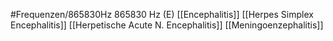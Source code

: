 #Frequenzen/865830Hz
865830 Hz (E)
[[Encephalitis]]
[[Herpes Simplex Encephalitis]]
[[Herpetische Acute N. Encephalitis]]
[[Meningoenzephalitis]]